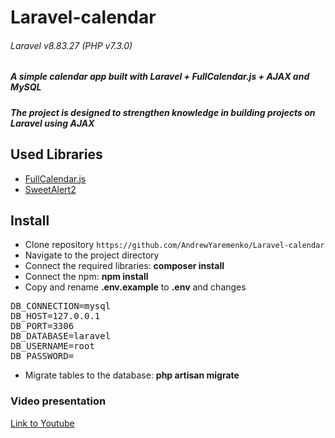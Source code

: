 # Laravel-calendar
###### Laravel v8.83.27 (PHP v7.3.0)

##### A simple calendar app built with Laravel + FullCalendar.js + AJAX and MySQL
##### The project is designed to strengthen knowledge in building projects on Laravel using AJAX

## Used Libraries

- [FullCalendar.js](https://github.com/fullcalendar/fullcalendar)
- [SweetAlert2](https://github.com/sweetalert2/sweetalert2)

## Install

- Clone repository ```https://github.com/AndrewYaremenko/Laravel-calendar```
- Navigate to the project directory
- Connect the required libraries: **composer install**
- Connect the npm: **npm install**
- Copy and rename **.env.example** to **.env** and changes 
<pre>
DB_CONNECTION=mysql
DB_HOST=127.0.0.1
DB_PORT=3306
DB_DATABASE=laravel
DB_USERNAME=root
DB_PASSWORD=
</pre>
- Migrate tables to the database: **php artisan migrate**

### Video presentation 
[Link to Youtube](https://youtu.be/EGRiR0pIv8Y)